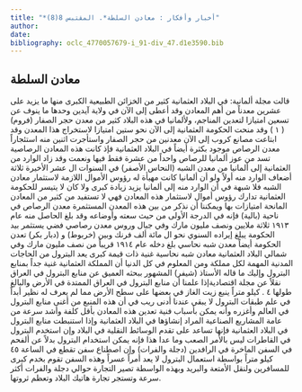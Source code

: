 ```yaml
---
title: "*أخبار وأفكار : معادن السلطة*. المقتبس 8(8)"
author: 
date: 
bibliography: oclc_4770057679-i_91-div_47.d1e3590.bib
---
```




##  معادن السلطة 


 قالت مجلة ألمانية: في البلاد العثمانية كثير من الخزائن الطبيعية الكبرى منها ما يزيد على  عشرين  معدناً من أهم المعادن وقد أعطى إلى الآن في ولاية آيدين وحدها ما ينوف عن  تسعين  امتيازا لتعدين المناجم، ولألمانيا في هذه البلاد كثير من معدن حجر الصفار (فروم) (  ١  ) وقد منحت الحكومة العثمانية إلى الآن نحو  ستين  امتيازا لاستخراج هذا المعدن وقد ابتاعت مصانع كروب إلى الآن معدنين من حجر الصفار واستأجرت  اثنين  منه استئجاراً معدن الرصاص موجود بكثرة أيضاً في البلاد العثمانية فإذ كانت هذه المعادن الرصاصية تسد من عوز ألمانيا للرصاص واحداً من  عشرة  فقط فيها ونعمت وقد زاد الوارد من العثمانية إلى ألمانيا من معدن الشبه (النحاس الأصفر) في السنوات ال  عشر  الأخيرة  ثلاثة  أضعاف الوارد منه أولاً ولو أن ألمانيا كانت مهيأة له رؤوس الأموال اللازمة لاستثمار   معادن الشبه فلا شبهة في أن الوارد منه إلى ألمانيا يزيد زيادة كبرى ولا كان لا يتيسر للحكومة العثمانية تدارك رؤوس أموال لاستثمار هذه المعادن فهي لا تستفيد من كثير من المعادن المانحة امتيازات بها ويمكننا أن نذكر من بين هذه المعدن المستثمرة معدن الرصاص في ناحية (بالية) فإنه في الدرجة الأولى من حيث سعته وأوضاعه وقد بلغ الحاصل منه عام  ١٩١٣  ثلاثة  ملايين ونصف مليون مارك وفي جبال وروس معدن رصاصي فضي يستثمر بيد الحكومة يبلغ إيراده السنوي نحو ال  مائة  ألف  فرنك وبين (خربوط) و (دبار بكر) تعدن الحكومة أيضاً معدن شبه نحاسي بلغ دخله عام  ١٩١٤  قريباً من نصف مليون مارك وفي شمالي البلاد العثمانية معادن شبه نحاسية غنية ذات قيمة كبرى يعد البترول من الحاجات المدنية المهمة لكل مملكة ومن المعلوم في كل الدنيا أن المملكة العثمانية غنية جداً بمنابع البترول وإليك ما قاله الأستاذ (شيفر) المشهور ببحثه العميق عن منابع البترول في العراق نقلاً عن مجلة اقتصاديةإذا علمنا أن منابع البترول في العراق الممتدة في الأرض والبالغ طولها  ٤  . كيلو متراً ينبع زيت الغاز في بعضها على سطح الأرض مما لم يعرف له نظير أبداً في علم طبقات البترول لا يبقى عندنا أدنى ريب في أن هذه المنبع من أغنى منابع البترول في العالم وأغزره وأنه يمكن بأسباب فنية تعدين هذه المعادن بأقل كلفة وأشد سرعة من عامة المشاريع الصناعية المراد إنشاؤها في البلاد العثمانية وإذا استنبطت منابع البترول في البلاد العثمانية فإنها تساعد على تقدم الوسائط النقلية في البلاد وإن استخدم البترول في القاطرات ليس بالأمر الصعب وما عدا هذا فإنه يمكن استخدام البترول بدلاً عن ألفحم في السفن الماخرة في الرافدين (دجلة والفرات) وإن اصطناع سفن تقطع في الساعة  ٤٥  كيلو متراً بواسطة استعمال البترول لا يعد أمراً عسراً وهذه السفن تقوم بخدم كبرى للمسافرين ولنقل الأمتعة والبريد وبهذه الواسطة تصير التجارة حوالي دجلة والفرات أكثر سرعة وتستجر تجارة هاتيك البلاد وتعظم ثروتها. 
